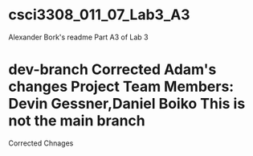 # csci3308_011_07_Lab3_A3
Alexander Bork's readme
Part A3 of Lab 3

dev-branch
Corrected Adam's changes
Project Team Members: Devin Gessner,Daniel Boiko
This is not the main branch
=======
Corrected Chnages

